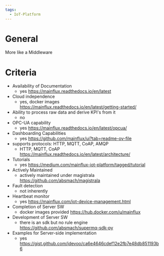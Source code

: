 ```yaml
---
tags:
  - IoT-Platform
---
```

# General
More like a Middleware
# Criteria
- Availability of Documentation
	- yes https://mainflux.readthedocs.io/en/latest
- Cloud independence
	- yes, docker images https://mainflux.readthedocs.io/en/latest/getting-started/
- Ability to process raw data and derive KPI's from it
	- no
- OPC-UA capability
	- yes https://mainflux.readthedocs.io/en/latest/opcua/
- Dashboarding Capabilities
	- yes https://github.com/mainflux/ui?tab=readme-ov-file
- supports protocols: HTTP, MQTT, CoAP, AMQP
	- HTTP, MQTT, CoAP https://mainflux.readthedocs.io/en/latest/architecture/
- Tutorials
	- yes https://medium.com/mainflux-iot-platform/tagged/tutorial
- Actively Maintained
	- actively maintained under magistrala https://github.com/absmach/magistrala
- Fault detection
	- not inherently
- Heartbeat monitor
	- yes https://mainflux.com/iot-device-management.html
- Completion of Server SW
	- docker images provided https://hub.docker.com/u/mainflux
- Development of Server SW
	- there is an sdk but no rule engine https://github.com/absmach/supermq-sdk-py
- Examples for Server-side implementation
	- yes https://gist.github.com/jdevoo/ca6e4646cdef12e2fb7e48db851193b6
